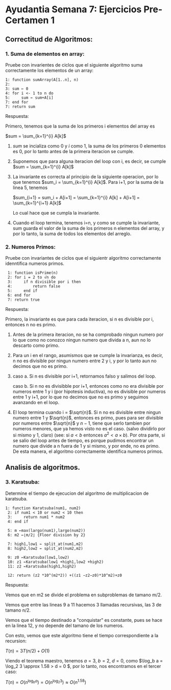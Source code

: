# Ayudantia Semana 7: Ejercicios Pre-Certamen 1

## Correctitud de Algoritmos:

### 1. Suma de elementos en array:

Pruebe con invarientes de ciclos que el siguiente algoritmo suma correctamente los elementos de un array:

```
1: function sumArray(A[1..n], n)
2: 
3: sum ← 0
4: for i <- 1 to n do
5:     sum ← sum+A[i]
7: end for
7: return sum 
```

Respuesta:

Primero, tenemos que la suma de los primeros i elementos del array es

$sum = \sum_{k=1}^{i} A[k]$

1) $sum$ se incializa como 0 y $i$ como 1, la suma de los primeros 0 elementos es 0, por lo tanto antes de la primera iteracion se cumple.

2) Suponemos que para alguna iteracion del loop con i, es decir, se cumple $sum = \sum_{k=1}^{i} A[k]$

3) La invariante es correcta al principio de la siguiente operacion, por lo que tenemos $sum_i = \sum_{k=1}^{i} A[k]$. Para i+1, por la suma de la linea 5, tenemos 

    $sum_{i+1} = sum_i + A[i+1] = \sum_{k=1}^{i} A[k] + A[i+1] = \sum_{k=1}^{i+1} A[k]$

    Lo cual hace que se cumpla la invariante.

4) Cuando el loop termina, tenemos i=n, y como se cumple la invariante, sum guarda el valor de la suma de los primeros n elementos del array, y por lo tanto, la suma de todos los elementos del arreglo.


### 2. Numeros Primos:

Pruebe con invariantes de ciclos que el siguientr algoritmo correctamente idenntifica numeros primos.

```
 1: function isPrime(n)
 2: for i = 2 to √n do
 3:     if n divisible por i then
 4:         return false
 5:     end if
 6: end for
 7: return true 
```

Respuesta:

Primero, la invariante es que para cada iteracion, si n es divisible por i, entonces n no es primo.

1) Antes de la primera iteracion, no se ha comprobado ningun numero por lo que como no conozco ningun numero que divida a n, aun no lo descarto como primo.

2) Para un i en el rango, asumismos que se cumple la invarianza, es decir, n no es divisible por ningun numero entre 2 y i, y por lo tanto aun no decimos que no es primo.

3)  caso a. Si n es divisible por i+1, retornamos falso y salimos del loop.
    
    caso b. Si n no es divisibble por i+1, entonces como no era divisible por numeros entre 1 y i (por hipotesis inductiva), no es divisible por numeros entre 1 y i+1, por lo que no decimos que no es primo y seguimos avanzando en el loop.

4) El loop termina cuando i = $\sqrt{n}$. Si n no es divisible entre ningun numero entre 1 y $\sqrt{n}$, entonces es primo, pues para ser divisible por numeros entre $\sqrt{n}$ y $n-1$, tiene que serlo tambien por numeros menores, que ya hemos visto no es el caso. (salvo dividirlo por si mismo y 1, claro) (see: si $a<b$ entonces $a^2 < a \times b$). Por otra parte, si se salio del loop antes de tiempo, es porque pudimos encontrar un numero que divide a n fuera de 1 y si mismo, y por ende, no es primo. De esta manera, el algoritmo correctamente identifica numeros primos.

## Analisis de algoritmos.

### 3. Karatsuba:

Determine el tiempo de ejecucion del algoritmo de multiplicacion de karatsuba.

```
1: function Karatsuba(num1, num2)
 2: if num1 < 10 or num2 < 10 then
 3:     return num1 * num2
 4: end if
 
 5: m ←max(largo(num1),largo(num2))
 6: m2 ←⌊m/2⌋ {Floor division by 2}
 
 7: high1,low1 ← split_at(num1,m2)
 8: high2,low2 ← split_at(num2,m2)
 
 9: z0 ←Karatsuba(low1,low2)
 10: z1 ←Karatsuba(low1 +high1,low2 +high2)
 11: z2 ←Karatsuba(high1,high2)
 
 12: return (z2 *10^(m2*2)) +((z1 −z2−z0)*10^m2)+z0 

```

Respuesta:

Vemos que en m2 se divide el problema en subproblemas de tamano m/2.

Vemos que entre las lineas 9 a 11 hacemos 3 llamadas recursivas, las 3 de tamano n/2.

Vemos que el tiempo destinado a "conquistar" es constante, pues se hace en la linea 12, y no depende del tamano de los numeros.

Con esto, vemos que este algoritmo tiene el tiempo correspondiente a la recursion:

$T(n) = 3T(n/2) + O(1)$

Viendo el teorema maestro, tenemos $a=3$, $b=2$, $d=0$, como $\log_b a = \log_2 3 \approx 1.58 > d = 0 $, por lo tanto, nos encontramos en el tercer caso:

$T(n) = O(n^{\log_b a}) = O(n^{\log_2 3}) \approx O(n^{1.58})$
